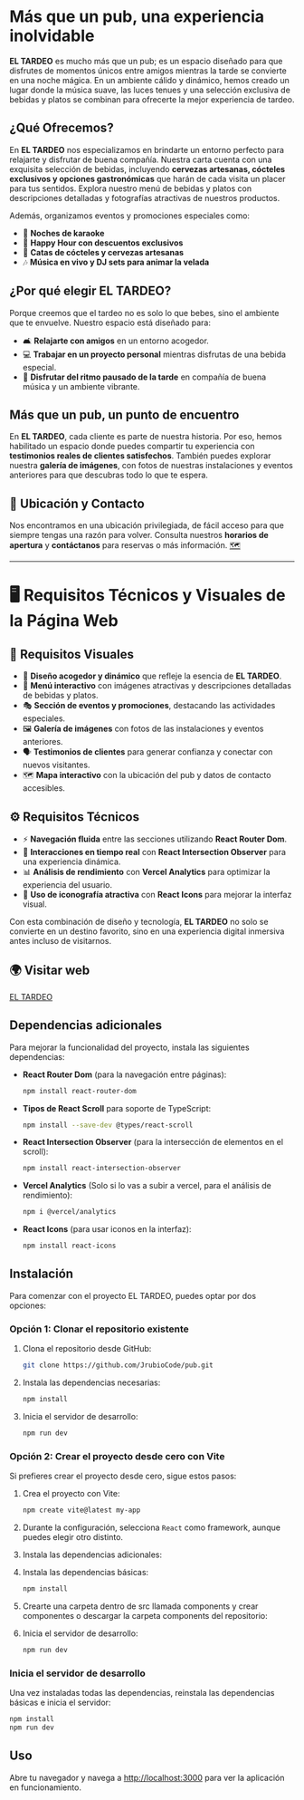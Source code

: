 # Más que un pub, una experiencia inolvidable

**EL TARDEO** es mucho más que un pub; es un espacio diseñado para que disfrutes de momentos únicos entre amigos mientras la tarde se convierte en una noche mágica. En un ambiente cálido y dinámico, hemos creado un lugar donde la música suave, las luces tenues y una selección exclusiva de bebidas y platos se combinan para ofrecerte la mejor experiencia de tardeo.

## ¿Qué Ofrecemos?

En **EL TARDEO** nos especializamos en brindarte un entorno perfecto para relajarte y disfrutar de buena compañía. Nuestra carta cuenta con una exquisita selección de bebidas, incluyendo **cervezas artesanas, cócteles exclusivos y opciones gastronómicas** que harán de cada visita un placer para tus sentidos. Explora nuestro menú de bebidas y platos con descripciones detalladas y fotografías atractivas de nuestros productos.

Además, organizamos eventos y promociones especiales como:

- 🎤 **Noches de karaoke**  
- 🍹 **Happy Hour con descuentos exclusivos**  
- 🍺 **Catas de cócteles y cervezas artesanas**  
- 🎶 **Música en vivo y DJ sets para animar la velada**  

## ¿Por qué elegir EL TARDEO?

Porque creemos que el tardeo no es solo lo que bebes, sino el ambiente que te envuelve. Nuestro espacio está diseñado para:

- 🛋️ **Relajarte con amigos** en un entorno acogedor.  
- 💻 **Trabajar en un proyecto personal** mientras disfrutas de una bebida especial.  
- 🎼 **Disfrutar del ritmo pausado de la tarde** en compañía de buena música y un ambiente vibrante.  

## Más que un pub, un punto de encuentro

En **EL TARDEO**, cada cliente es parte de nuestra historia. Por eso, hemos habilitado un espacio donde puedes compartir tu experiencia con **testimonios reales de clientes satisfechos**. También puedes explorar nuestra **galería de imágenes**, con fotos de nuestras instalaciones y eventos anteriores para que descubras todo lo que te espera.

## 📍 Ubicación y Contacto

Nos encontramos en una ubicación privilegiada, de fácil acceso para que siempre tengas una razón para volver. Consulta nuestros **horarios de apertura** y **contáctanos** para reservas o más información.
[🗺](https://www.google.com/maps/place/Centro+de+Educaci%C3%B3n+EFA+Moratalaz/@38.9893447,-3.3844868,16z/data=!3m1!4b1!4m6!3m5!1s0xd6914597e4202ff:0x67f934bd67e78c0!8m2!3d38.9893406!4d-3.3819119!16s%2Fg%2F1tcvqm75?entry=ttu&g_ep=EgoyMDI1MDEyNi4wIKXMDSoASAFQAw%3D%3D)

---

# 🖥️ Requisitos Técnicos y Visuales de la Página Web

## 🎨 Requisitos Visuales

- 🌟 **Diseño acogedor y dinámico** que refleje la esencia de **EL TARDEO**.  
- 📜 **Menú interactivo** con imágenes atractivas y descripciones detalladas de bebidas y platos.  
- 🎭 **Sección de eventos y promociones**, destacando las actividades especiales.  
- 🖼️ **Galería de imágenes** con fotos de las instalaciones y eventos anteriores.  
- 🗣️ **Testimonios de clientes** para generar confianza y conectar con nuevos visitantes.  
- 🗺️ **Mapa interactivo** con la ubicación del pub y datos de contacto accesibles.  

## ⚙️ Requisitos Técnicos

- ⚡ **Navegación fluida** entre las secciones utilizando **React Router Dom**.  
- 🔄 **Interacciones en tiempo real** con **React Intersection Observer** para una experiencia dinámica.  
- 📊 **Análisis de rendimiento** con **Vercel Analytics** para optimizar la experiencia del usuario.  
- 🎨 **Uso de iconografía atractiva** con **React Icons** para mejorar la interfaz visual.  

Con esta combinación de diseño y tecnología, **EL TARDEO** no solo se convierte en un destino favorito, sino en una experiencia digital inmersiva antes incluso de visitarnos.

## 🌍 Visitar web
[EL TARDEO](https://pub-delta.vercel.app/)

## Dependencias adicionales
Para mejorar la funcionalidad del proyecto, instala las siguientes dependencias:

- **React Router Dom** (para la navegación entre páginas):
  ```bash
  npm install react-router-dom
  ```

- **Tipos de React Scroll** para soporte de TypeScript:
  ```bash
  npm install --save-dev @types/react-scroll
  ```

- **React Intersection Observer** (para la intersección de elementos en el scroll):
  ```bash
  npm install react-intersection-observer
  ```

- **Vercel Analytics** (Solo si lo vas a subir a vercel, para el análisis de rendimiento):
  ```bash
  npm i @vercel/analytics
  ```

- **React Icons** (para usar iconos en la interfaz):
  ```bash
  npm install react-icons
  ```

## Instalación
Para comenzar con el proyecto EL TARDEO, puedes optar por dos opciones:

### Opción 1: Clonar el repositorio existente

1. Clona el repositorio desde GitHub:
   ```bash
   git clone https://github.com/JrubioCode/pub.git
   ```

2. Instala las dependencias necesarias:
   ```bash
   npm install
   ```
3. Inicia el servidor de desarrollo:
   ```bash
   npm run dev
   ```

### Opción 2: Crear el proyecto desde cero con Vite

Si prefieres crear el proyecto desde cero, sigue estos pasos:

1. Crea el proyecto con Vite:
   ```bash
   npm create vite@latest my-app
   ```
2. Durante la configuración, selecciona `React` como framework, aunque puedes elegir otro distinto.

3. Instala las dependencias adicionales:

4. Instala las dependencias básicas:
   ```bash
   npm install
   ```

5. Crearte una carpeta dentro de src llamada components y crear componentes o descargar la carpeta components del repositorio:

6. Inicia el servidor de desarrollo:
   ```bash
   npm run dev
   ```

### Inicia el servidor de desarrollo
Una vez instaladas todas las dependencias, reinstala las dependencias básicas e inicia el servidor:
```bash
npm install
npm run dev
```

## Uso
Abre tu navegador y navega a [http://localhost:3000](http://localhost:3000) para ver la aplicación en funcionamiento.
